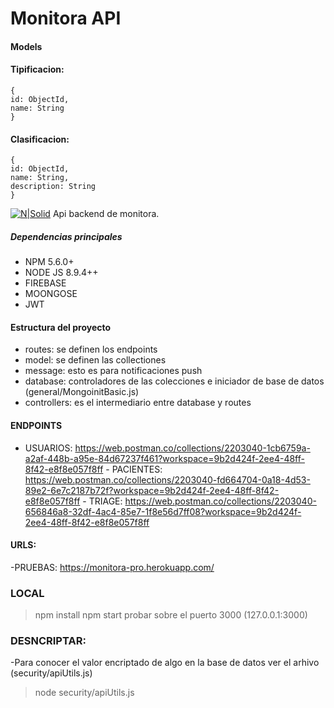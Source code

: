 # Monitora API

#### Models


#### Tipificacion:
```
{
id: ObjectId,
name: String
}
```

#### Clasificacion:
```
{
id: ObjectId,
name: String,
description: String
}
```






[![N|Solid](https://cldup.com/dTxpPi9lDf.thumb.png)](https://nodesource.com/products/nsolid)
Api backend de monitora.
##### Dependencias principales
  - NPM 5.6.0+
  - NODE JS 8.9.4++
  - FIREBASE
  - MOONGOSE
  - JWT
#### Estructura del proyecto
 - routes: se definen los endpoints
 - model: se definen las collectiones
 - message: esto es para notificaciones push
 - database: controladores de las colecciones e iniciador de base de datos (general/MongoinitBasic.js)
 - controllers: es el intermediario entre database y routes
#### ENDPOINTS
   - USUARIOS: https://web.postman.co/collections/2203040-1cb6759a-a2af-448b-a95e-84d67237f461?workspace=9b2d424f-2ee4-48ff-8f42-e8f8e057f8ff
    - PACIENTES: https://web.postman.co/collections/2203040-fd664704-0a18-4d53-89e2-6e7c2187b72f?workspace=9b2d424f-2ee4-48ff-8f42-e8f8e057f8ff
    - TRIAGE: https://web.postman.co/collections/2203040-656846a8-32df-4ac4-85e7-1f8e56d7ff08?workspace=9b2d424f-2ee4-48ff-8f42-e8f8e057f8ff

#### URLS:
-PRUEBAS: https://monitora-pro.herokuapp.com/

### LOCAL

> npm install
> npm start
> probar sobre el puerto 3000 (127.0.0.1:3000)

### DESNCRIPTAR:
-Para conocer el valor encriptado de algo en la base de datos ver el arhivo (security/apiUtils.js)
>node security/apiUtils.js


